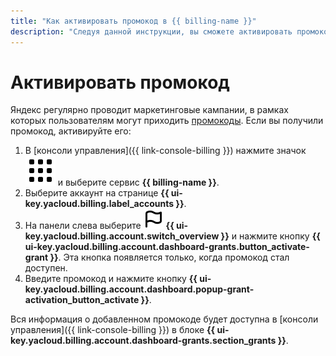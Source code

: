 ```yaml
---
title: "Как активировать промокод в {{ billing-name }}"
description: "Следуя данной инструкции, вы сможете активировать промокод."
---
```


# Активировать промокод

Яндекс регулярно проводит маркетинговые кампании, в рамках которых пользователям могут приходить [промокоды](../concepts/promo-code.md). Если вы получили промокод, активируйте его:
1. В [консоли управления]({{ link-console-billing }}) нажмите значок ![image](../../_assets/main-menu.svg) и выберите сервис **{{ billing-name }}**.
1. Выберите аккаунт на странице **{{ ui-key.yacloud.billing.label_accounts }}**.
1. На панели слева выберите ![image](../../_assets/billing/flag.svg) **{{ ui-key.yacloud.billing.account.switch_overview }}** и нажмите кнопку **{{ ui-key.yacloud.billing.account.dashboard-grants.button_activate-grant }}**. Эта кнопка появляется только, когда промокод стал доступен.
1. Введите промокод и нажмите кнопку **{{ ui-key.yacloud.billing.account.dashboard.popup-grant-activation_button_activate }}**.

Вся информация о добавленном промокоде будет доступна  в [консоли управления]({{ link-console-billing }}) в блоке **{{ ui-key.yacloud.billing.account.dashboard-grants.section_grants }}**.


